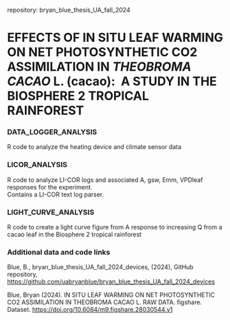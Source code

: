 repository: bryan_blue_thesis_UA_fall_2024

# EFFECTS OF IN SITU LEAF WARMING ON NET PHOTOSYNTHETIC CO2 ASSIMILATION IN *THEOBROMA CACAO* L. (cacao):  A STUDY IN THE BIOSPHERE 2 TROPICAL RAINFOREST

### DATA_LOGGER_ANALYSIS

R code to analyze the heating device and climate sensor data
	
### LICOR_ANALYSIS

R code to analyze LI-COR logs and associated A, gsw, Emm, VPDleaf responses for the experiment.  
Contains a LI-COR text log parser.
 
### LIGHT_CURVE_ANALYSIS

R code to create a light curve figure from A response to increasing Q from a cacao leaf in the Biosphere 2 tropical rainforest


### Additional data and code links

Blue, B., bryan_blue_thesis_UA_fall_2024_devices, (2024), GitHub repository, https://github.com/uabryanblue/bryan_blue_thesis_UA_fall_2024_devices

Blue, Bryan (2024). IN SITU LEAF WARMING ON NET PHOTOSYNTHETIC CO2 ASSIMILATION IN THEOBROMA CACAO L. RAW DATA. figshare. Dataset. https://doi.org/10.6084/m9.figshare.28030544.v1


